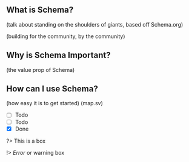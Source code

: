 ## What is Schema?
(talk about standing on the shoulders of giants, based off Schema.org)

(building for the community, by the community)


## Why is Schema Important?
(the value prop of Schema)


## How can I use Schema?
(how easy it is to get started) (map.sv)


- [ ] Todo
- [ ] Todo
- [x] Done

?> This is a box

!> *Error* or warning box

